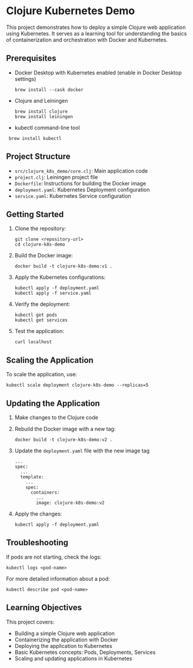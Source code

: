 # Clojure Kubernetes Demo

This project demonstrates how to deploy a simple Clojure web application using Kubernetes. It serves as a learning tool for understanding the basics of containerization and orchestration with Docker and Kubernetes.

## Prerequisites

- Docker Desktop with Kubernetes enabled (enable in Docker Desktop settings)
  ```
  brew install --cask docker
  ```

- Clojure and Leiningen
  ```
  brew install clojure
  brew install leiningen
  ```

- kubectl command-line tool
 ```
  brew install kubectl
  ```


## Project Structure

- `src/clojure_k8s_demo/core.clj`: Main application code
- `project.clj`: Leiningen project file
- `Dockerfile`: Instructions for building the Docker image
- `deployment.yaml`: Kubernetes Deployment configuration
- `service.yaml`: Kubernetes Service configuration

## Getting Started

1. Clone the repository:
   ```
   git clone <repository-url>
   cd clojure-k8s-demo
   ```

2. Build the Docker image:
   ```
   docker build -t clojure-k8s-demo:v1 .
   ```

3. Apply the Kubernetes configurations:
   ```
   kubectl apply -f deployment.yaml
   kubectl apply -f service.yaml
   ```

4. Verify the deployment:
   ```
   kubectl get pods
   kubectl get services
   ```

5. Test the application:
   ```
   curl localhost
   ```

## Scaling the Application

To scale the application, use:
```
kubectl scale deployment clojure-k8s-demo --replicas=5
```

## Updating the Application

1. Make changes to the Clojure code
2. Rebuild the Docker image with a new tag:
   ```
   docker build -t clojure-k8s-demo:v2 .
   ```
3. Update the `deployment.yaml` file with the new image tag
   ```
   ...
   spec:
     ...
     template:
       ...
       spec:
         containers:
           ...
           image: clojure-k8s-demo:v2
   ```

4. Apply the changes:
   ```
   kubectl apply -f deployment.yaml
   ```

## Troubleshooting

If pods are not starting, check the logs:
```
kubectl logs <pod-name>
```

For more detailed information about a pod:
```
kubectl describe pod <pod-name>
```

## Learning Objectives

This project covers:
- Building a simple Clojure web application
- Containerizing the application with Docker
- Deploying the application to Kubernetes
- Basic Kubernetes concepts: Pods, Deployments, Services
- Scaling and updating applications in Kubernetes

